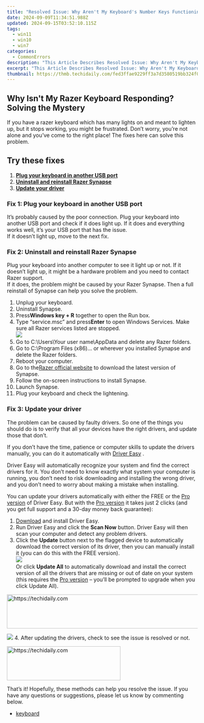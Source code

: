 ```yaml
---
title: "Resolved Issue: Why Aren't My Keyboard's Number Keys Functioning?"
date: 2024-09-09T11:34:51.988Z
updated: 2024-09-15T03:52:10.115Z
tags:
  - win11
  - win10
  - win7
categories:
  - CommonErrors
description: "This Article Describes Resolved Issue: Why Aren't My Keyboard's Number Keys Functioning?"
excerpt: "This Article Describes Resolved Issue: Why Aren't My Keyboard's Number Keys Functioning?"
thumbnail: https://thmb.techidaily.com/fed3ffae9229ff3a7d3580519bb324f0e6bad8a6cd96fa55cbded24321f049a3.jpg
---
```


## Why Isn't My Razer Keyboard Responding? Solving the Mystery

If you have a razer keyboard which has many lights on and meant to lighten up, but it stops working, you might be frustrated. Don’t worry, you’re not alone and you’ve come to the right place! The fixes here can solve this problem.

## Try these fixes

1. [**Plug your keyboard in another USB port**](https://tools.techidaily.com/drivereasy/download/)
2. [**Uninstall and reinstall Razer Synapse**](https://tools.techidaily.com/drivereasy/download/)
3. [**Update your driver**](https://tools.techidaily.com/drivereasy/download/)

### Fix 1: Plug your keyboard in another USB port

 It’s probably caused by the poor connection. Plug your keyboard into another USB port and check if it does light up. If it does and everything works well, it’s your USB port that has the issue.  
 If it doesn’t light up, move to the next fix.

### Fix 2: Uninstall and reinstall Razer Synapse

 Plug your keyboard into another computer to see it light up or not. If it doesn’t light up, it might be a hardware problem and you need to contact Razer support.  
 If it does, the problem might be caused by your Razer Synapse. Then a full reinstall of Synapse can help you solve the problem.

1. Unplug your keyboard.
2. Uninstall Synapse.
3. Press**Windows key + R** together to open the Run box.
4. Type “service.msc” and press**Enter** to open Windows Services. Make sure all Razer services listed are stopped.  
![](https://images.drivereasy.com/wp-content/uploads/2019/08/services.jpg)
5. Go to C:\\Users\\Your user name\\AppData and delete any Razer folders.
6. Go to C:\\Program Files (x86)… or wherever you installed Synapse and delete the Razer folders.
7. Reboot your computer.
8. Go to the[Razer official website](https://www.razer.com/synapse-3) to download the latest version of Synapse.
9. Follow the on-screen instructions to install Synapse.
10. Launch Synapse.
11. Plug your keyboard and check the lightening.

### Fix 3: Update your driver

 The problem can be caused by faulty drivers. So one of the things you should do is to verify that all your devices have the right drivers, and update those that don’t.

 If you don’t have the time, patience or computer skills to update the drivers manually, you can do it automatically with [Driver Easy](https://tools.techidaily.com/drivereasy/download/) .

 Driver Easy will automatically recognize your system and find the correct drivers for it. You don’t need to know exactly what system your computer is running, you don’t need to risk downloading and installing the wrong driver, and you don’t need to worry about making a mistake when installing.

 You can update your drivers automatically with either the FREE or the [Pro version](https://tools.techidaily.com/drivereasy/download/) of Driver Easy. But with the [Pro version](https://tools.techidaily.com/drivereasy/download/) it takes just 2 clicks (and you get full support and a 30-day money back guarantee):

1. [Download](https://tools.techidaily.com/drivereasy/download/) and install Driver Easy.
2. Run Driver Easy and click the **Scan Now**  button. Driver Easy will then scan your computer and detect any problem drivers.
3. Click the **Update**  button next to the flagged device to automatically download the correct version of its driver, then you can manually install it (you can do this with the FREE version).  
![](https://images.drivereasy.com/wp-content/uploads/2019/08/NVIDIA-18.jpg)  
 Or click **Update All**  to automatically download and install the correct version of all the drivers that are missing or out of date on your system (this requires the [Pro version](https://tools.techidaily.com/drivereasy/download/) – you’ll be prompted to upgrade when you click Update All).  

<!-- affiliate ads begin -->
<a href="https://unicoeye.pxf.io/c/5597632/2134490/18498" target="_top" id="2134490">
  <img src="//a.impactradius-go.com/display-ad/18498-2134490" border="0" alt="https://techidaily.com" width="728" height="90"/>
</a>
<img height="0" width="0" src="https://unicoeye.pxf.io/i/5597632/2134490/18498" style="position:absolute;visibility:hidden;" border="0" />
<!-- affiliate ads end -->

![](https://images.drivereasy.com/wp-content/uploads/2019/08/NVIDIA-Geoforce.jpg)
4. After updating the drivers, check to see the issue is resolved or not.

<!-- affiliate ads begin -->
<a href="https://aligracehair.sjv.io/c/5597632/2135413/19272" target="_top" id="2135413">
  <img src="//a.impactradius-go.com/display-ad/19272-2135413" border="0" alt="https://techidaily.com" width="300" height="90"/>
</a>
<img height="0" width="0" src="https://aligracehair.sjv.io/i/5597632/2135413/19272" style="position:absolute;visibility:hidden;" border="0" />
<!-- affiliate ads end -->

 That’s it! Hopefully, these methods can help you resolve the issue. If you have any questions or suggestions, please let us know by commenting below.

* [keyboard](https://tools.techidaily.com/drivereasy/download/)

<ins class="adsbygoogle"
     style="display:block"
     data-ad-format="autorelaxed"
     data-ad-client="ca-pub-7571918770474297"
     data-ad-slot="1223367746"></ins>

<ins class="adsbygoogle"
     style="display:block"
     data-ad-client="ca-pub-7571918770474297"
     data-ad-slot="8358498916"
     data-ad-format="auto"
     data-full-width-responsive="true"></ins>



